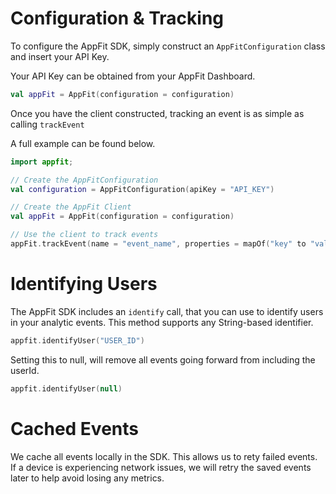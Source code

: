 # Configuration & Tracking

To configure the AppFit SDK, simply construct an `AppFitConfiguration` class and insert your API Key.

Your API Key can be obtained from your AppFit Dashboard.

```kotlin
val appFit = AppFit(configuration = configuration)
```

Once you have the client constructed, tracking an event is as simple as calling `trackEvent`

A full example can be found below.

```kotlin
import appfit;

// Create the AppFitConfiguration
val configuration = AppFitConfiguration(apiKey = "API_KEY")

// Create the AppFit Client
val appFit = AppFit(configuration = configuration)

// Use the client to track events
appFit.trackEvent(name = "event_name", properties = mapOf("key" to "value"))
```

# Identifying Users

The AppFit SDK includes an `identify` call, that you can use to identify users in your analytic events.
This method supports any String-based identifier.

```kotlin
appfit.identifyUser("USER_ID")
```

Setting this to null, will remove all events going forward from including the userId.

```kotlin
appfit.identifyUser(null)
```

# Cached Events

We cache all events locally in the SDK. This allows us to rety failed events. If a device is experiencing network issues, we will retry the saved events later to help avoid losing any metrics.
